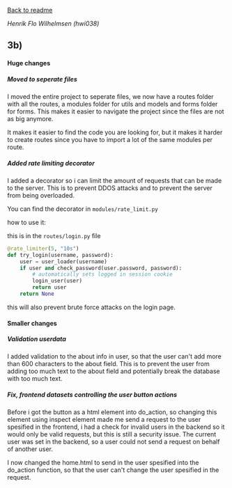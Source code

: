 [Back to readme](../README.md)

_Henrik Flo Wilhelmsen (hwi038)_

## 3b)

#### Huge changes

##### Moved to seperate files

I moved the entire project to seperate files, we now have a routes folder with all the routes, a modules folder for utils and models and forms folder for forms.
This makes it easier to navigate the project since the files are not as big anymore.

It makes it easier to find the code you are looking for, but it makes it harder to create routes since you have to import a lot of the same modules per route.

##### Added rate limiting decorator

I added a decorator so i can limit the amount of requests that can be made to the server. This is to prevent DDOS attacks and to prevent the server from being overloaded.

You can find the decorator in `modules/rate_limit.py`

how to use it:

this is in the `routes/login.py` file

```python
@rate_limiter(5, "10s")
def try_login(username, password):
    user = user_loader(username)
    if user and check_password(user.password, password):
        # automatically sets logged in session cookie
        login_user(user)
        return user
    return None
```

this will also prevent brute force attacks on the login page.

#### Smaller changes

##### Validation userdata

I added validation to the about info in user, so that the user can't add more than 600 characters to the about field. This is to prevent the user from adding too much text to the about field and potentially break the database with too much text.

##### Fix, frontend datasets controlling the user button actions

Before i got the button as a html element into do_action, so changing this element using inspect element made me send a request to the user spesified in the frontend, i had a check for invalid users in the backend so it would only be valid requests, but this is still a security issue. The current user was set in the backend, so a user could not send a request on behalf of another user.

I now changed the home.html to send in the user spesified into the do_action function, so that the user can't change the user spesified in the request.

